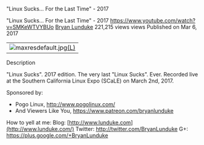 "Linux Sucks... For the Last Time" - 2017

"Linux Sucks... For the Last Time" - 2017
https://www.youtube.com/watch?v=SMKeWTVYBUo
[Bryan Lunduke](https://www.youtube.com/channel/UCkK9UDm_ZNrq_rIXCz3xCGA)
221,215 views views
Published on Mar 6, 2017

|     |
| --- |
| ![maxresdefault.jpg](../_resources/6433b0fb1f40b805b605ca1a224a9fec.jpg)[(L)](https://www.youtube.com/watch?v=SMKeWTVYBUo) |

Description

"Linux Sucks". 2017 edition. The very last "Linux Sucks". Ever. Recorded live at the Southern California Linux Expo (SCaLE) on March 2nd, 2017.

Sponsored by:

- Pogo Linux, http://www.pogolinux.com/
- And Viewers Like You, https://www.patreon.com/bryanlunduke

How to yell at me:
Blog: [http://www.lunduke.com](http://www.lunduke.com/)
Twitter: http://twitter.com/BryanLunduke
G+: https://plus.google.com/+BryanLunduke